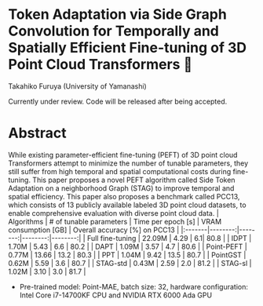 # Token Adaptation via Side Graph Convolution for Temporally and Spatially Efficient Fine-tuning of 3D Point Cloud Transformers 🦌
Takahiko Furuya (University of Yamanashi)

Currently under review. Code will be released after being accepted.

# Abstract
While existing parameter-efficient fine-tuning (PEFT) of 3D point cloud Transformers attempt to minimize the number of tunable parameters, they still suffer from high temporal and spatial computational costs during fine-tuning. This paper proposes a novel PEFT algorithm called Side Token Adaptation on a neighborhood Graph (STAG) to improve temporal and spatial efficiency. This paper also proposes a benchmark called PCC13, which consists of 13 publicly available labeled 3D point cloud datasets, to enable comprehensive evaluation with diverse point cloud data.
| Algorithms | # of tunable parameters | Time per epoch [s] | VRAM consumption [GB] | Overall accuracy [%] on PCC13 |
|:-------|--------:|--------:|--------:|--------:|
| Full fine-tuning | 22.09M | 4.29 | 6.1| 80.8 |
| IDPT | 1.70M | 5.43 | 6.6 | 80.2 |
| DAPT | 1.09M | 3.57 | 4.7 | 80.6 |
| Point-PEFT | 0.77M | 13.66 | 13.2 | 80.3 |
| PPT | 1.04M | 9.42 | 13.5 | 80.7 |
| PointGST | 0.62M | 5.59 | 3.6 | 80.7 |
| STAG-std | 0.43M | 2.59 | 2.0 | 81.2 |
| STAG-sl | 1.02M | 3.10 | 3.0 | 81.7 |
* Pre-trained model: Point-MAE, batch size: 32, hardware configuration: Intel Core i7-14700KF CPU and NVIDIA RTX 6000 Ada GPU
